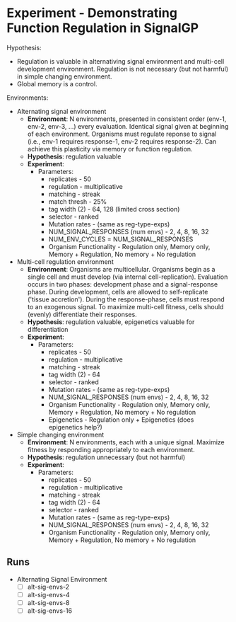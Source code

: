 # Experiment - Demonstrating Function Regulation in SignalGP

Hypothesis:

- Regulation is valuable in alternativing signal environment and multi-cell development environment. Regulation is not necessary (but not harmful) in simple changing environment.
- Global memory is a control.

Environments:

- Alternating signal environment
  - **Environment**: N environments, presented in consistent order (env-1, env-2, env-3, ...) every evaluation. Identical signal given at beginning of each environment. Organisms must regulate reponse to signal (i.e., env-1 requires response-1, env-2 requires response-2). Can achieve this plasticity via memory or function regulation.
  - **Hypothesis**: regulation valuable
  - **Experiment**:
    - Parameters:
      - replicates - 50
      - regulation - multiplicative
      - matching - streak
      - match thresh - 25%
      - tag width (2) - 64, 128 (limited cross section)
      - selector - ranked
      - Mutation rates - (same as reg-type-exps)
      - NUM_SIGNAL_RESPONSES (num envs) - 2, 4, 8, 16, 32
      - NUM_ENV_CYCLES = NUM_SIGNAL_RESPONSES
      - Organism Functionality - Regulation only, Memory only, Memory + Regulation, No memory + No regulation
- Multi-cell regulation environment
  - **Environment**: Organisms are multicellular. Organisms begin as a single cell and must develop (via internal cell-replication). Evaluation occurs in two phases: development phase and a signal-response phase. During development, cells are allowed to self-replicate ('tissue accretion'). During the response-phase, cells must respond to an exogenous signal. To maximize multi-cell fitness, cells should (evenly) differentiate their responses.
  - **Hypothesis**: regulation valuable, epigenetics valuable for differentiation
  - **Experiment**:
    - Parameters:
      - replicates - 50
      - regulation - multiplicative
      - matching - streak
      - tag width (2) - 64
      - selector - ranked
      - Mutation rates - (same as reg-type-exps)
      - NUM_SIGNAL_RESPONSES (num envs) - 2, 4, 8, 16, 32
      - Organism Functionality - Regulation only, Memory only, Memory + Regulation, No memory + No regulation
      - Epigenetics - Regulation only + Epigenetics (does epigenetics help?)
- Simple changing environment
  - **Environment**: N environments, each with a unique signal. Maximize fitness by responding appropriately to each environment.
  - **Hypothesis**: regulation unnecessary (but not harmful)
  - **Experiment**:
    - Parameters:
      - replicates - 50
      - regulation - multiplicative
      - matching - streak
      - tag width (2) - 64
      - selector - ranked
      - Mutation rates - (same as reg-type-exps)
      - NUM_SIGNAL_RESPONSES (num envs) - 2, 4, 8, 16, 32
      - Organism Functionality - Regulation only, Memory only, Memory + Regulation, No memory + No regulation

## Runs

- Alternating Signal Environment
  - [ ] alt-sig-envs-2
  - [ ] alt-sig-envs-4
  - [ ] alt-sig-envs-8
  - [ ] alt-sig-envs-16
